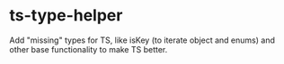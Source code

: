 # ts-type-helper
Add "missing" types for TS, like isKey (to iterate object and enums) and other base functionality to make TS better.
